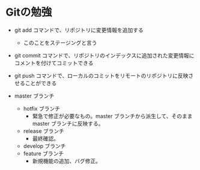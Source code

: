 # Gitの勉強
- git add コマンドで、リポジトリに変更情報を追加する
    - このことをステージングと言う
- git commit コマンドで、リポジトリのインデックスに追加された変更情報にコメントを付けてコミットできる
- git push コマンドで、ローカルのコミットをリモートのリポジトリに反映させることができる

- master ブランチ
  - hotfix ブランチ
    - 緊急で修正が必要なもの。master ブランチから派生して、そのままmaster ブランチに反映する。
  - release ブランチ
    - 最終確認。
  - develop ブランチ
  - feature ブランチ
    - 新規機能の追加、バグ修正。
